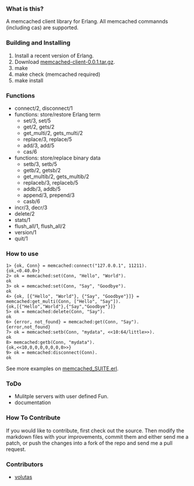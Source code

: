 ### What is this?
A memcached client library for Erlang.
All memcached commannds (including cas) are supported.

### Building and Installing 

  1. Install a recent version of Erlang.
  2. Download [memcached-client-0.0.1.tar.gz](http://cloud.github.com/downloads/higepon/memcached-client/memcached-client-0.0.1.tar.gz).
  3. make
  4. make check (memcached required)
  5. make install

### Functions
- connect/2, disconnect/1
- functions: store/restore Erlang term
  - set/3, set/5
  - get/2, gets/2
  - get_multi/2, gets_multi/2
  - replace/3, replace/5
  - add/3, add/5
  - cas/6
- functions: store/replace binary data
  - setb/3, setb/5
  - getb/2, getsb/2
  - get_multib/2, gets_multib/2
  - replaceb/3, replaceb/5
  - addb/3, addb/5
  - append/3, prepend/3
  - casb/6
- incr/3, decr/3
- delete/2
- stats/1
- flush_all/1, flush_all/2
- version/1
- quit/1

### How to use

    1> {ok, Conn} = memcached:connect("127.0.0.1", 11211).
    {ok,<0.40.0>}
    2> ok = memcached:set(Conn, "Hello", "World").
    ok
    3> ok = memcached:set(Conn, "Say", "Goodbye").
    ok
    4> {ok, [{"Hello", "World"}, {"Say", "Goodbye"}]} = memcached:get_multi(Conn, ["Hello", "Say"]).
    {ok,[{"Hello","World"},{"Say","Goodbye"}]}
    5> ok = memcached:delete(Conn, "Say").
    ok
    6> {error, not_found} = memcached:get(Conn, "Say").
    {error,not_found}
    7> ok = memcached:setb(Conn, "mydata", <<10:64/little>>).
    ok
    8> memcached:getb(Conn, "mydata").
    {ok,<<10,0,0,0,0,0,0,0>>}
    9> ok = memcached:disconnect(Conn).
    ok  




See more examples on [memcached_SUITE.erl](http://github.com/higepon/memcached-client/blob/master/test/memcached_SUITE.erl).

### ToDo
- Mulitple servers with user defined Fun.
- documentation

### How To Contribute
If you would like to contribute, first check out the source.
Then modify the markdown files with your improvements, commit them and either send me a patch, or push the changes into a fork of the repo and send me a pull request.

### Contributors
- [volutas](http://twitter.com/voluntas)
